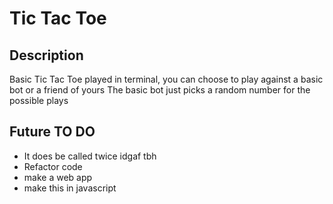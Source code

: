 # Tic Tac Toe

## Description
Basic Tic Tac Toe played in terminal, you can choose to play against a basic bot or a friend of yours
The basic bot just picks a random number for the possible plays

## Future TO DO
- It does be called twice idgaf tbh
- Refactor code
- make a web app
- make this in javascript

